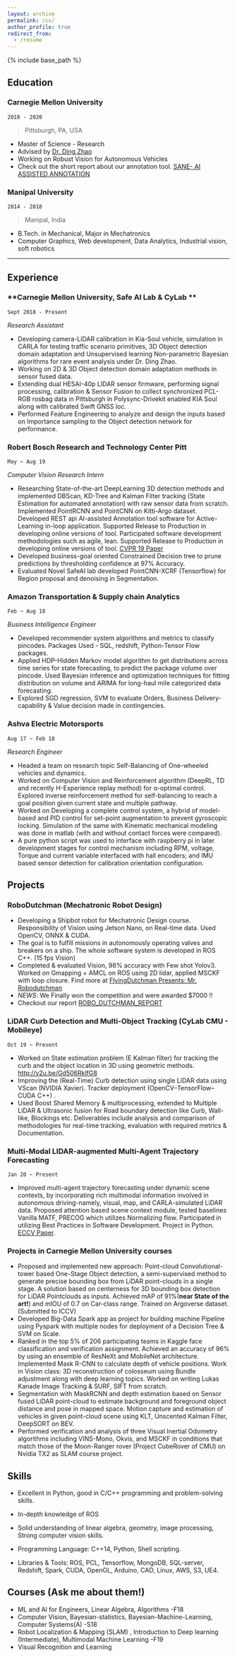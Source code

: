 ```yaml
---
layout: archive
permalink: /cv/
author_profile: true
redirect_from:
  - /resume
---
```


{% include base_path %}

<!--
include contact information from the front matter
Supported arguments:
    - homepage: url, text
    - phone
    - email
-->


## Education

### **Carnegie Mellon University** 
`2018 - 2020`
> Pittsburgh, PA, USA

- Master of Science - Research 
- Advised by [Dr. Ding Zhao](https://www.meche.engineering.cmu.edu/directory/bios/zhao-ding.html)
- Working on Robust Vision for Autonomous Vehicles
- Check out the short report about our annotation tool. [SANE- AI ASSISTED ANNOTATION](https://drive.google.com/file/d/1JFdHu9D7REn1QD4n-Nyhfey8B8pLE4r8/view?usp=sharing)

### **Manipal University** 
`2014 - 2018`

> Manipal, India


- B.Tech. in Mechanical, Major in Mechatronics
- Computer Graphics, Web development, Data Analytics, Industrial vision, soft robotics

----

## Experience

### **Carnegie Mellon University, Safe AI Lab & CyLab ** 
`Sept 2018 - Present`

_Research Assistant_<br>
 - Developing camera-LiDAR calibration in Kia-Soul vehicle, simulation in CARLA for testing traffic scenario primitives, 3D Object detection domain adaptation and Unsupervised learning Non-parametric Bayesian algorithms for rare event analysis under Dr. Ding Zhao.
 - Working on 2D & 3D Object detection domain adaptation methods in sensor fused data. 
 - Extending dual HESAI-40p LIDAR sensor firmware, performing signal processing, calibration & Sensor Fusion to collect synchronized PCL-RGB rosbag data in Pittsburgh in Polysync-Drivekit enabled KIA Soul along with calibrated Swift GNSS loc. 
 - Performed Feature Engineering to analyze and design the inputs based on Importance sampling to the Object detection network for performance.
 

### **Robert Bosch Research and Technology Center Pitt**
 `May ~ Aug 19`

_Computer Vision Research Intern_<br>
  - Researching State-of-the-art DeepLearning 3D detection methods and implemented DBScan, KD-Tree and Kalman Filter tracking (State Estimation for automated annotation) with raw sensor data from scratch. Implemented PointRCNN and PointCNN on Kitti-Argo dataset. Developed REST api AI-assisted Annotation tool software for Active-Learning in-loop application. Supported Release to Production in developing online versions of tool. Participated software development methodologies such as agile, lean. Supported Release to Production in developing online versions of tool. [CVPR 19 Paper](http://bit.ly/2TCdODU)
  - Developed business-goal oriented Constrained Decision tree to prune predictions by thresholding confidence at 97% Accuracy.
  - Evaluated Novel SafeAI lab developed PointCNN-XCRF (Tensorflow) for Region proposal and denoising in Segmentation.

### **Amazon Transportation & Supply chain Analytics** 
`Feb ~ Aug 18`

_Business Intelligence Engineer_<br>
- Developed recommender system algorithms and metrics to classify pincodes. Packages Used - SQL, redshift, Python-Tensor Flow packages.
- Applied HDP-Hidden Markov model algorithm to get distributions across time series for state forecasting, to predict the package volume over pincode. Used Bayesian inference and optimization techniques for fitting distribution on volume and ARIMA for long-haul mile categorized data forecasting.
- Explored SGD regression, SVM to evaluate Orders, Business Delivery-capability & Value decision made in contingencies. 

### **Ashva Electric Motorsports**
`Aug 17 ~ Feb 18`

_Research Engineer_<br>
- Headed a team on research topic Self-Balancing of One-wheeled vehicles and dynamics.    
- Worked on Computer Vision and Reinforcement algorithm (DeepRL, TD and recently H-Experience replay method) for α-optimal control. Explored inverse reinforcement method for self-balancing to reach a goal position given current state and multiple pathway.    	
- Worked on Developing a complete control system, a hybrid of model-based and PID control for set-point augmentation to prevent gyroscopic locking. Simulation of the same with Kinematic mechanical modeling was done in matlab (with and without contact forces were compared).
- A pure python script was used to interface with raspberry pi in later development stages for control mechanism including RPM, voltage, Torque and current variable interfaced with hall encoders; and IMU based sensor detection for calibration orientation configuration.

## Projects

### **RoboDutchman (Mechatronic Robot Design)** 
 - Developing a Shipbot robot for Mechatronic Design course. Responsibility of Vision using Jetson Nano, on Real-time data. Used OpenCV, ONNX & CUDA.
 - The goal is to fulfill missions in autonomously operating valves and breakers on a ship. The whole software system is developed in ROS C++. (15 fps Vision)
 - Completed & evaluated Vision, 98% accuracy with Few shot Yolov3. Worked on Gmapping + AMCL on ROS using 2D lidar, applied MSCKF with loop closure. Find more at [FlyingDutchman Presents: Mr. Robodutchman](https://sites.google.com/view/flyingdutchman/home)
 - _NEWS_: We Finally won the competition and were awarded $7000 !!
 - Checkout our report [ROBO_DUTCHMAN_REPORT](https://drive.google.com/file/d/1muFKMI58GwGmDhiZfTMRWvHOjQrqwaAq/view?usp=sharing)
 
<!-- ### **Neural Architecture Search for Sensor Fusion and SLAM** `Sept 2018 - Present` -->
### **LiDAR Curb Detection and Multi-Object Tracking** (CyLab CMU - Mobileye) 
`Oct 19 ~ Present`
 - Worked on State estimation problem (E Kalman filter) for tracking the curb and the object location in 3D using geometric methods. http://y2u.be/Gd506RklfG8
 - Improving the (Real-Time) Curb detection using single LiDAR data using VScan (NVIDIA Xavier). Tracker deployment (OpenCV–TensorFlow–CUDA  C++) .
 - Used Boost Shared Memory & multiprocessing, extended to Multiple LiDAR & Ultrasonic fusion for Road boundary detection like Curb, Wall-like, Blockings etc. Deliverables include analysis and
comparison of methodologies for real-time tracking, evaluation with required metrics & Documentation.

### **Multi-Modal LIDAR-augmented Multi-Agent Trajectory Forecasting**
 `Jan 20 ~ Present`
 - Improved multi-agent trajectory forecasting under dynamic scene contexts, by incorporating rich multimodal information involved in autonomous driving-namely, visual, map, and CARLA-simulated LiDAR data. Proposed attention based scene context module, tested baselines Vanilla MATF, PRECOG which utilizes Normalizing flow. Participated in utilizing Best Practices in Software Development. Project in Python.  [ECCV Paper](http://bit.ly/3aHqRtC).

### **Projects in Carnegie Mellon University courses**

- Proposed and implemented new approach: Point-cloud Convolutional-tower based One-Stage Object detection, a semi-supervised method to generate precise bounding box from LiDAR point-clouds in a single stage. A solution based on centerness for 3D bounding box detection for LiDAR Pointclouds as inputs. Achieved mAP of 91%(**near State of the art!**) and mIOU of 0.7 on Car-class range. Trained on Argoverse dataset. (Submitted to ICCV)
- Developed Big-Data Spark app as project for building machine Pipeline using Pyspark with multiple nodes for deployment of a Decision Tree & SVM on Scale.
- Ranked in the top 5% of 206 participating teams in Kaggle face classification and verification assignment. Achieved an accuracy of 96% by using an ensemble of ResNeXt and MobileNet architecture. Implemented Mask R-CNN to calculate depth of vehicle positions. Work in Vision class: 3D reconstruction of colosseum using Bundle adjustment along with deep learning topics. Worked on writing Lukas Kanade Image Tracking & SURF, SIFT from scratch.
- Segmentation with MaskRCNN and depth estimation based on Sensor fused LiDAR point-cloud to estimate background and foreground object distance and pose in mapped space. Motion capture and estimation of vehicles in given point-cloud scene using KLT, Unscented Kalman Filter, DeepSORT on BEV.
- Performed verification and analysis of three Visual Inertial Odometry algorithms including VINS-Mono, Okvis, and MSCKF in conditions that match those of the Moon-Ranger rover (Project CubeRover of CMU) on Nvidia TX2 as SLAM course project.


## Skills

- Excellent in Python, good in C/C++ programming and problem-solving skills. 
- In-depth knowledge of ROS
- Solid understanding of linear algebra, geometry, image processing, Strong computer vision skills.

- Programming Language:  C++14, Python, Shell scripting.  
- Libraries & Tools: ROS, PCL, Tensorflow, MongoDB, SQL-server, Redshift, Spark, CUDA, OpenGL, Arduino, CAD, Linux, AWS, S3, UE4.

## Courses (Ask me about them!)
 - ML and AI for Engineers, Linear Algebra, Algorithms -F18
 - Computer Vision, Bayesian-statistics, Bayesian-Machine-Learning, Computer Systems(A) -S18
 - Robot Localization & Mapping (SLAM) , Introduction to Deep learning (Intermediate), Multimodal Machine Learning -F19
 - Visual Recognition and Learning


